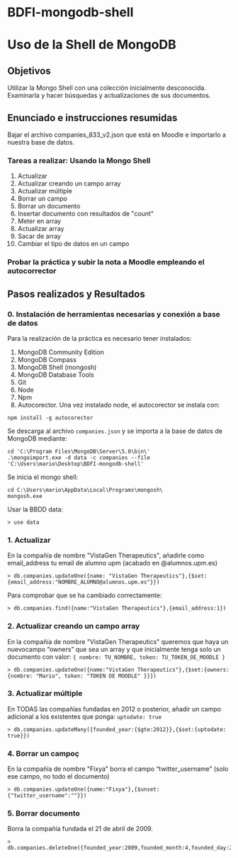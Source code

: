 # BDFI-mongodb-shell
# Uso de la Shell de MongoDB
## Objetivos
Utilizar la Mongo Shell con una colección inicialmente desconocida. Examinarla y hacer
búsquedas y actualizaciones de sus documentos.

## Enunciado e instrucciones resumidas
Bajar el archivo companies_833_v2.json que está en Moodle e importarlo a nuestra base de datos.

### Tareas a realizar: Usando la Mongo Shell 
1. Actualizar
2. Actualizar creando un campo array
3. Actualizar múltiple
4. Borrar un campo
5. Borrar un documento
6. Insertar documento con resultados de "count"
7. Meter en array
8. Actualizar array
9. Sacar de array
10. Cambiar el tipo de datos en un campo

### Probar la práctica y subir la nota a Moodle empleando el autocorrector

## Pasos realizados y Resultados

### 0. Instalación de herramientas necesarias y conexión a base de datos

Para la realización de la práctica es necesario tener instalados:

1. MongoDB Community Edition
2. MongoDB Compass
3. MongoDB Shell (mongosh)
4. MongoDB Database Tools
4. Git
5. Node
6. Npm
7. Autocorector. Una vez instalado node, el autocorector se instala con:
```
npm install -g autocorector
```

Se descarga al archivo `companies.json` y se importa a la base de datos de MongoDB mediante:

```
cd 'C:\Program Files\MongoDB\Server\5.0\bin\'
.\mongoimport.exe -d data -c companies --file 'C:\Users\mario\Desktop\BDFI-mongodb-shell'
```

Se inicia el mongo shell:
```
cd C:\Users\mario\AppData\Local\Programs\mongosh\
mongosh.exe
```

Usar la BBDD data: 
```
> use data
```

### 1. Actualizar 
En la compañía de nombre "VistaGen Therapeutics", añadirle como email_address tu email de alumno upm (acabado en @alumnos.upm.es)

```
> db.companies.updateOne({name: "VistaGen Therapeutics"},{$set:{email_address:"NOMBRE_ALUMNO@alumnos.upm.es"}})
```
Para comprobar que se ha cambiado correctamente:
```
> db.companies.find({name:"VistaGen Therapeutics"},{email_address:1})
```

### 2. Actualizar creando un campo array
En la compañía de nombre "VistaGen Therapeutics" queremos que haya un nuevocampo “owners” que sea un array y que inicialmente tenga solo un documento con valor:
`{ nombre: TU_NOMBRE, token: TU_TOKEN_DE_MOODLE }`
```
> db.companies.updateOne({name:"VistaGen Therapeutics"},{$set:{owners: {nombre: "Mario", token: "TOKEN DE MOODLE" }}})
```

### 3. Actualizar múltiple
En TODAS las compañías fundadas en 2012 o posterior, añadir un campo adicional a
los existentes que ponga:
`uptodate: true`
```
> db.companies.updateMany({founded_year:{$gte:2012}},{$set:{uptodate: true}})
```

### 4. Borrar un campoç
En la compañía de nombre "Fixya" borra el campo “twitter_username” (solo ese campo, no todo el documento)
```
> db.companies.updateOne({name:"Fixya"},{$unset:{"twitter_username":""}})
```


### 5. Borrar documento
Borra la compañía fundada el 21 de abril de 2009.
```
> db.companies.deleteOne({founded_year:2009,founded_month:4,founded_day:21})
```
